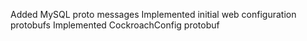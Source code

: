 Added MySQL proto messages
Implemented initial web configuration protobufs
Implemented CockroachConfig protobuf
